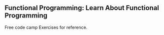 ## Functional Programming: Learn About Functional Programming
Free code camp Exercises for reference.
